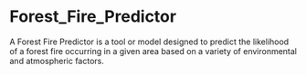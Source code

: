 # Forest_Fire_Predictor
 A Forest Fire Predictor is a tool or model designed to predict the likelihood of a forest fire occurring in a given area based on a variety of environmental and atmospheric factors.
